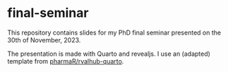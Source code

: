 # final-seminar

This repository contains slides for my PhD final seminar presented on the 30th of November, 2023.

The presentation is made with Quarto and revealjs. I use an (adapted) template from [pharmaR/rvalhub-quarto](https://github.com/pharmaR/rvalhub-quarto).

